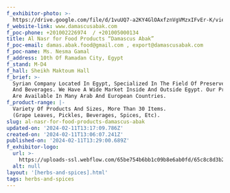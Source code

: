 ```yaml
---
f_exhibitor-photo: >-
  https://drive.google.com/file/d/1vuUQ7-a2KY4GlOAxfznVgVMzxIFvEr-K/view?usp=drive_link
f_website-link: www.damascusabak.com
f_poc-phone: +201002226974  / +201005000134
title: Al Nasr for Food Products “Damascus Abak”
f_poc-email: damas.abak.food@gmail.com , export@damascusabak.com
f_poc-name: Ms. Nesma Gamal
f_address: 10th Of Ramadan City, Egypt
f_stand: M-D4
f_hall: Sheikh Maktoum Hall
f_brief: >-
  Syrian Company Located In Egypt, Specialized In The Field Of Preserved Food
  And Beverages. We Have A Wide Market Inside And Outside Egypt. Our Products
  Are Available In Many Arab And European Countries.
f_product-range: |-
  Variety Of Products And Sizes, More Than 30 Items.
  (Grape Leaves, Pickles, Beverages, Spices, Etc).
slug: al-nasr-for-food-products-damascus-abak
updated-on: '2024-02-11T13:17:09.786Z'
created-on: '2024-02-11T13:06:07.241Z'
published-on: '2024-02-11T13:29:00.689Z'
f_exhibitor-logo:
  url: >-
    https://uploads-ssl.webflow.com/65be754b6bb1c09b8e6ab0fd/65c8c8d3b28fe27c7769637f_Al%20Nasr%20For%20Food%20Products%20%E2%80%9CDAMASCUS%20ABAK%E2%80%9D%20Logo%20.jpeg
  alt: null
layout: '[herbs-and-spices].html'
tags: herbs-and-spices
---
```



